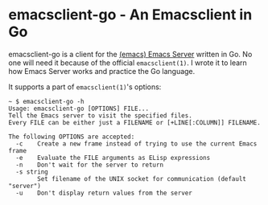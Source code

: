 # emacsclient-go - An Emacsclient in Go

emacsclient-go is a client for the [(emacs) Emacs
Server](https://www.gnu.org/software/emacs/manual/html_node/emacs/Emacs-Server.html)
written in Go. No one will need it because of the official `emacsclient(1)`. I
wrote it to learn how Emacs Server works and practice the Go language.

It supports a part of `emacsclient(1)`'s options:

    ~ $ emacsclient-go -h
    Usage: emacsclient-go [OPTIONS] FILE...
    Tell the Emacs server to visit the specified files.
    Every FILE can be either just a FILENAME or [+LINE[:COLUMN]] FILENAME.
    
    The following OPTIONS are accepted:
      -c    Create a new frame instead of trying to use the current Emacs frame
      -e    Evaluate the FILE arguments as ELisp expressions
      -n    Don't wait for the server to return
      -s string
            Set filename of the UNIX socket for communication (default "server")
      -u    Don't display return values from the server
